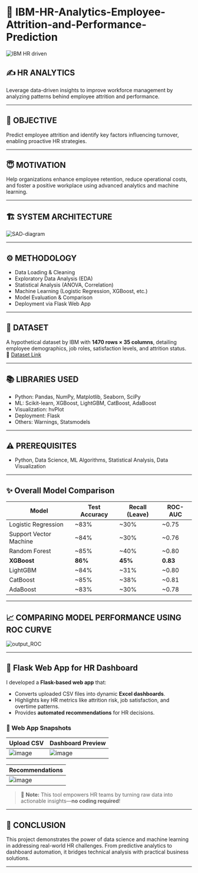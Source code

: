 # 🚀 IBM-HR-Analytics-Employee-Attrition-and-Performance-Prediction
![IBM HR driven](https://github.com/user-attachments/assets/de2fd646-4dfd-4a7f-b870-46213d42b2a3)

## ✍️ HR ANALYTICS
Leverage data-driven insights to improve workforce management by analyzing patterns behind employee attrition and performance.

---

## 📌 OBJECTIVE
Predict employee attrition and identify key factors influencing turnover, enabling proactive HR strategies.

---

## 😇 MOTIVATION
Help organizations enhance employee retention, reduce operational costs, and foster a positive workplace using advanced analytics and machine learning.

---

## 🏗 SYSTEM ARCHITECTURE
![SAD-diagram](https://github.com/user-attachments/assets/82ca00aa-3561-4674-9f70-8592f0badbe3)


---

## ⚙️ METHODOLOGY
- Data Loading & Cleaning
- Exploratory Data Analysis (EDA)
- Statistical Analysis (ANOVA, Correlation)
- Machine Learning (Logistic Regression, XGBoost, etc.)
- Model Evaluation & Comparison
- Deployment via Flask Web App

---

## 📂 DATASET
A hypothetical dataset by IBM with **1470 rows × 35 columns**, detailing employee demographics, job roles, satisfaction levels, and attrition status.  
🔗 [Dataset Link]((https://www.kaggle.com/datasets/pavansubhasht/ibm-hr-analytics-attrition-dataset))

---

## 📚 LIBRARIES USED
- Python: Pandas, NumPy, Matplotlib, Seaborn, SciPy
- ML: Scikit-learn, XGBoost, LightGBM, CatBoost, AdaBoost
- Visualization: hvPlot
- Deployment: Flask
- Others: Warnings, Statsmodels
---

## ⚠️ PREREQUISITES
- Python, Data Science, ML Algorithms, Statistical Analysis, Data Visualization

---

## ✨ Overall Model Comparison

| **Model**               | **Test Accuracy** | **Recall (Leave)** | **ROC-AUC** |
|-------------------------|-------------------|--------------------|-------------|
| Logistic Regression     | ~83%              | ~30%               | ~0.75       |
| Support Vector Machine  | ~84%              | ~30%               | ~0.76       |
| Random Forest           | ~85%              | ~40%               | ~0.80       |
| **XGBoost**             | **86%**           | **45%**            | **0.83**    |
| LightGBM                | ~84%              | ~31%               | ~0.80       |
| CatBoost                | ~85%              | ~38%               | ~0.81       |
| AdaBoost                | ~83%              | ~30%               | ~0.78       |

---

## 📈 COMPARING MODEL PERFORMANCE USING ROC CURVE
![output_ROC](https://github.com/user-attachments/assets/99ae70b6-0888-4d3b-9218-f647330f1e45)

---

## 🌟 Flask Web App for HR Dashboard
I developed a **Flask-based web app** that:
- Converts uploaded CSV files into dynamic **Excel dashboards**.
- Highlights key HR metrics like attrition risk, job satisfaction, and overtime patterns.
- Provides **automated recommendations** for HR decisions.

### 🔹 Web App Snapshots
| Upload CSV              | Dashboard Preview        |
|-------------------------|--------------------------|
| ![image](https://github.com/user-attachments/assets/73a754d0-d17d-4d7d-9c53-4ace82f44bf3) | ![image](https://github.com/user-attachments/assets/b7557239-f85c-41dd-8014-13917c0134e4) |

| Recommendations         |
|-------------------------|
| ![image](https://github.com/user-attachments/assets/4aded45c-4a96-4870-a547-d994b29ad495) |

> 🚀 **Note:** This tool empowers HR teams by turning raw data into actionable insights—**no coding required**!

---

## 🔑 CONCLUSION
This project demonstrates the power of data science and machine learning in addressing real-world HR challenges. From predictive analytics to dashboard automation, it bridges technical analysis with practical business solutions.

---

